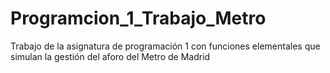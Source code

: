 # Programcion_1_Trabajo_Metro
Trabajo de la asignatura de programación 1 con funciones elementales que simulan la gestión del aforo del Metro de Madrid
